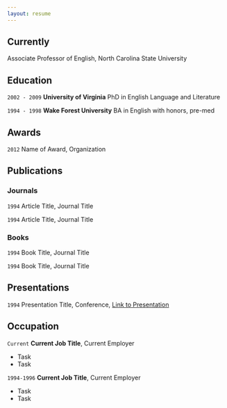 ```yaml
---
layout: resume
---
```

## Currently

Associate Professor of English, North Carolina State University

## Education

`2002 - 2009`
__University of Virginia__
PhD in English Language and Literature

`1994 - 1998`
__Wake Forest University__
BA in English with honors, pre-med

## Awards

`2012`
Name of Award, Organization

## Publications

<!-- A list is also available [online](http://scholar.google.co.uk/citations?user=LTOTl0YAAAAJ) -->

### Journals

`1994`
Article Title, Journal Title

`1994`
Article Title, Journal Title

### Books

`1994`
Book Title, Journal Title

`1994`
Book Title, Journal Title


## Presentations

`1994`
Presentation Title, Conference, <a href="http://MyWebsite.tld/presentation1">Link to Presentation</a>


## Occupation

`Current`
__Current Job Title__, Current Employer

- Task
- Task

`1994-1996`
__Current Job Title__, Current Employer

- Task
- Task



<!-- ### Footer

Last updated: May 2013 -->
